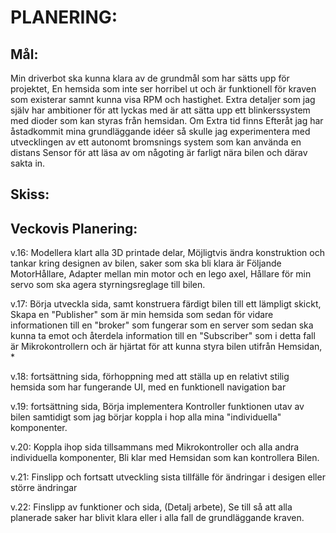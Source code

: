 # **PLANERING:**

## **Mål:**
Min driverbot ska kunna klara av de grundmål som har sätts upp för projektet, En hemsida som inte ser horribel ut och är funktionell för kraven som existerar samnt kunna visa RPM och hastighet. 
Extra detaljer som jag själv har ambitioner för att lyckas med är att sätta upp ett blinkerssystem med dioder som kan styras från hemsidan.
Om Extra tid finns Efteråt jag har åstadkommit mina grundläggande idéer så skulle jag experimentera med utvecklingen av ett autonomt bromsnings system som kan använda en distans
Sensor för att läsa av om någoting är farligt nära bilen och därav sakta in.

## **Skiss:**



## **Veckovis Planering:**
v.16: Modellera klart alla 3D printade delar, Möjligtvis ändra konstruktion och tankar kring designen av bilen, saker som ska bli klara är Följande MotorHållare, Adapter mellan min motor och en lego axel, 
Hållare för min servo som ska agera styrningsreglage till bilen.

v.17: Börja utveckla sida, samt konstruera färdigt bilen till ett lämpligt skickt, Skapa en "Publisher" som är min hemsida som sedan för vidare informationen till en "broker" som fungerar som en server som sedan 
ska kunna ta emot och återdela information  till en "Subscriber" som i detta fall är Mikrokontrollern och är hjärtat för att kunna styra bilen utifrån Hemsidan, *

v.18: fortsättning sida, förhoppning med att ställa up en relativt stilig hemsida som har fungerande UI, med en funktionell navigation bar

v.19: fortsättning sida, Börja implementera Kontroller funktionen utav av bilen samtidigt som jag börjar koppla i hop alla mina "individuella" komponenter.

v.20: Koppla ihop sida tillsammans med Mikrokontroller och alla andra individuella komponenter, Bli klar med Hemsidan som kan kontrollera Bilen.

v.21: Finslipp och fortsatt utveckling sista tillfälle för ändringar i desigen eller större ändringar

v.22: Finslipp av funktioner och sida, (Detalj arbete), Se till så att alla planerade saker har blivit klara eller i alla fall de grundläggande kraven.
